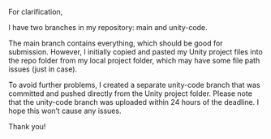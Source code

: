 For clarification,

I have two branches in my repository: main and unity-code.

The main branch contains everything, which should be good for submission.
However, I initially copied and pasted my Unity project files into the repo folder from my local project folder, which may have some file path issues (just in case).

To avoid further problems, I created a separate unity-code branch that was committed and pushed directly from the Unity project folder. Please note that the unity-code branch was uploaded within 24 hours of the deadline. I hope this won’t cause any issues.

Thank you!
